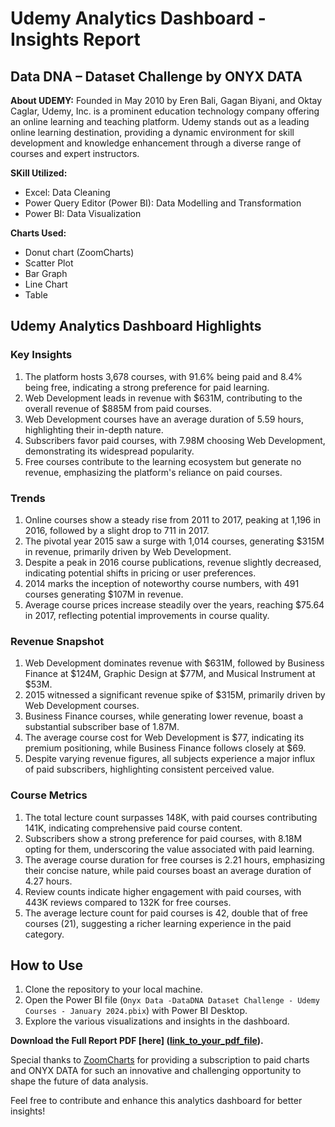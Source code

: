# Udemy Analytics Dashboard - Insights Report

## Data DNA – Dataset Challenge by ONYX DATA

**About UDEMY:**
Founded in May 2010 by Eren Bali, Gagan Biyani, and Oktay Caglar, Udemy, Inc. is a prominent education technology company offering an online learning and teaching platform. Udemy stands out as a leading online learning destination, providing a dynamic environment for skill development and knowledge enhancement through a diverse range of courses and expert instructors.

**SKill Utilized:**
- Excel: Data Cleaning
- Power Query Editor (Power BI): Data Modelling and Transformation
- Power BI: Data Visualization

**Charts Used:**
- Donut chart (ZoomCharts)
- Scatter Plot
- Bar Graph
- Line Chart
- Table

## Udemy Analytics Dashboard Highlights

### Key Insights
1. The platform hosts 3,678 courses, with 91.6% being paid and 8.4% being free, indicating a strong preference for paid learning.
2. Web Development leads in revenue with $631M, contributing to the overall revenue of $885M from paid courses.
3. Web Development courses have an average duration of 5.59 hours, highlighting their in-depth nature.
4. Subscribers favor paid courses, with 7.98M choosing Web Development, demonstrating its widespread popularity.
5. Free courses contribute to the learning ecosystem but generate no revenue, emphasizing the platform's reliance on paid courses.

### Trends
1. Online courses show a steady rise from 2011 to 2017, peaking at 1,196 in 2016, followed by a slight drop to 711 in 2017.
2. The pivotal year 2015 saw a surge with 1,014 courses, generating $315M in revenue, primarily driven by Web Development.
3. Despite a peak in 2016 course publications, revenue slightly decreased, indicating potential shifts in pricing or user preferences.
4. 2014 marks the inception of noteworthy course numbers, with 491 courses generating $107M in revenue.
5. Average course prices increase steadily over the years, reaching $75.64 in 2017, reflecting potential improvements in course quality.

### Revenue Snapshot
1. Web Development dominates revenue with $631M, followed by Business Finance at $124M, Graphic Design at $77M, and Musical Instrument at $53M.
2. 2015 witnessed a significant revenue spike of $315M, primarily driven by Web Development courses.
3. Business Finance courses, while generating lower revenue, boast a substantial subscriber base of 1.87M.
4. The average course cost for Web Development is $77, indicating its premium positioning, while Business Finance follows closely at $69.
5. Despite varying revenue figures, all subjects experience a major influx of paid subscribers, highlighting consistent perceived value.

### Course Metrics
1. The total lecture count surpasses 148K, with paid courses contributing 141K, indicating comprehensive paid course content.
2. Subscribers show a strong preference for paid courses, with 8.18M opting for them, underscoring the value associated with paid learning.
3. The average course duration for free courses is 2.21 hours, emphasizing their concise nature, while paid courses boast an average duration of 4.27 hours.
4. Review counts indicate higher engagement with paid courses, with 443K reviews compared to 132K for free courses.
5. The average lecture count for paid courses is 42, double that of free courses (21), suggesting a richer learning experience in the paid category.

## How to Use
1. Clone the repository to your local machine.
2. Open the Power BI file (`Onyx Data -DataDNA Dataset Challenge - Udemy Courses - January 2024.pbix`) with Power BI Desktop.
3. Explore the various visualizations and insights in the dashboard.

**Download the Full Report PDF [here] ([link_to_your_pdf_file](https://github.com/ysonkhiya122/Onyx-Data-Challenge--Udemy-Course-Analysis/blob/main/Onyx%20Data%20-DataDNA%20Dataset%20Challenge%20-%20Udemy%20Courses%20-%20January%202024.pdf)).**

Special thanks to [ZoomCharts](https://www.zoomcharts.com/) for providing a subscription to paid charts and ONYX DATA for such an innovative and challenging opportunity to shape the future of data analysis.

Feel free to contribute and enhance this analytics dashboard for better insights!
